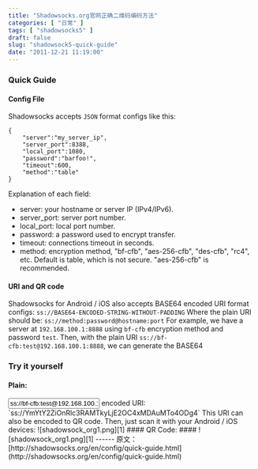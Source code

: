 ```yaml
---
title: "Shadowsocks.org官网正确二维码编码方法"
categories: [ "日常" ]
tags: [ "shadowsocks5" ]
draft: false
slug: "shadowsock5-quick-guide"
date: "2011-12-21 11:19:00"
---
```


### Quick Guide ###


<!--more-->

#### Config File ####

Shadowsocks accepts `JSON` format configs like this:
    
    {
        "server":"my_server_ip",
        "server_port":8388,
        "local_port":1080,
        "password":"barfoo!",
        "timeout":600,
        "method":"table"
    }

Explanation of each field:
- server: your hostname or server IP (IPv4/IPv6).
- server_port: server port number.
- local_port: local port number.
- password: a password used to encrypt transfer.
- timeout: connections timeout in seconds.
- method: encryption method, "bf-cfb", "aes-256-cfb", "des-cfb", "rc4", etc. Default is table, which is not secure. "aes-256-cfb" is recommended.

#### URI and QR code ####

Shadowsocks for Android / iOS also accepts BASE64 encoded URI format configs:
    `ss://BASE64-ENCODED-STRING-WITHOUT-PADDING`
Where the plain URI should be:
    `ss://method:password@hostname:port`
For example, we have a server at `192.168.100.1:8888` using `bf-cfb` encryption method and password `test`. Then, with the plain URI `ss://bf-cfb:test@192.168.100.1:8888`, we can generate the BASE64 

### Try it yourself ###

#### Plain: ####


<input type="text" value="ss://bf-cfb:test@192.168.100.1:8888" />
encoded URI:
    `ss://YmYtY2ZiOnRlc3RAMTkyLjE2OC4xMDAuMTo4ODg4`
This URI can also be encoded to QR code. Then, just scan it with your Android / iOS devices:
![shadowsock_org1.png][1]
#### QR Code: ####
![shadowsock_org1.png][1]
------
原文：[http://shadowsocks.org/en/config/quick-guide.html](http://shadowsocks.org/en/config/quick-guide.html)


  [1]: https://imgs.gnux.cn/usr/uploads/2014/11/90072417.png